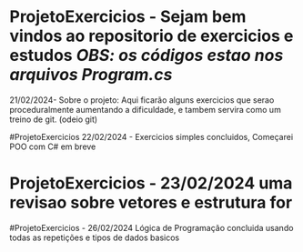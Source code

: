# ProjetoExercicios - Sejam bem vindos ao repositorio de exercicios e estudos *OBS: os códigos estao nos arquivos Program.cs*

21/02/2024- Sobre o projeto: Aqui ficarão alguns exercicios que serao proceduralmente aumentando a dificuldade, e tambem servira como um treino de git. (odeio git) 



#ProjetoExercicios 22/02/2024 - Exercicios simples concluidos, Começarei POO com C# em breve


# ProjetoExercicios - 23/02/2024 uma revisao sobre vetores e estrutura for


#ProjetoExercicios - 26/02/2024 Lógica de Programação concluida usando todas as repetições e tipos de dados basicos
